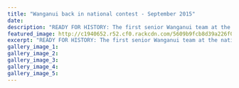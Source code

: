 ```yaml
---
title: "Wanganui back in national contest - September 2015"
date: 
description: "READY FOR HISTORY: The first senior Wanganui team at the nationals in 15 years is coach Lisa Murphy (back left), Renee Butler, Kelera Kuruyabaki, Sammy Murphy, Suzanne Guilford, Te Atawahi McDonnell,"
featured_image: http://c1940652.r52.cf0.rackcdn.com/5609b9fcb8d39a226f000b63/Wanganui-Netball-Team-Sept-2015.jpg
excerpt: "READY FOR HISTORY: The first senior Wanganui team at the nationals in 15 years is coach Lisa Murphy (back left), Renee Butler, Kelera Kuruyabaki, Sammy Murphy, Suzanne Guilford, Te Atawahi McDonnell, manager Donna Jeffery; Karaihi Peina (front left), Loni Martin, Rachael Lynch, Hayley Addenbrooke, Sophie Collins and Eleanor Hogan."
gallery_image_1: 
gallery_image_2: 
gallery_image_3: 
gallery_image_4: 
gallery_image_5: 
---
```

